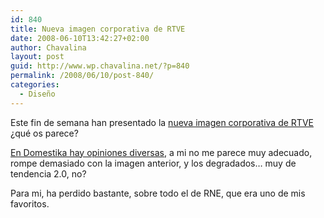 ```yaml
---
id: 840
title: Nueva imagen corporativa de RTVE
date: 2008-06-10T13:42:27+02:00
author: Chavalina
layout: post
guid: http://www.wp.chavalina.net/?p=840
permalink: /2008/06/10/post-840/
categories:
  - Diseño
---
```

Este fin de semana han presentado la <a href="http://www.rtve.es/noticias/20080607/rtve-presenta-nueva-imagen-corporativa/79590.shtml" target="_blank">nueva imagen corporativa de RTVE</a> &iquest;qué os parece?

<a href="http://www.domestika.org/foros/viewtopic.php?t=69755&#038;postdays=0&#038;postorder=asc&#038;start=15" target="_blank">En Domestika hay opiniones diversas</a>, a mi no me parece muy adecuado, rompe demasiado con la imagen anterior, y los degradados… muy de tendencia 2.0, no?

Para mi, ha perdido bastante, sobre todo el de RNE, que era uno de mis favoritos.